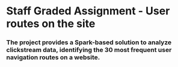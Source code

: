 # Staff Graded Assignment - User routes on the site
### The project provides a Spark-based solution to analyze clickstream data, identifying the 30 most frequent user navigation routes on a website.
